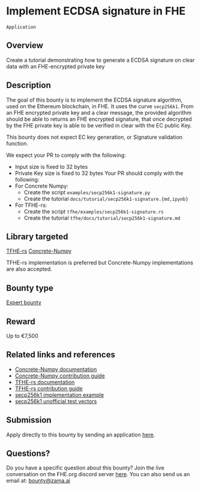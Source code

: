 # Implement ECDSA signature in FHE
`Application`

## Overview
Create a tutorial demonstrating how to generate a ECDSA signature on clear data with an FHE-encrypted private key

## Description

The goal of this bounty is to implement the ECDSA signature algorithm, used on the Ethereum blockchain, in FHE.
It uses the curve `secp256k1`. From an FHE encrypted private key and a clear message, the provided algorithm should
be able to returns an FHE encrypted signature, that once decrypted by the FHE private key is able to be verified
in clear with the EC public Key.

This bounty does not expect EC key generation, or Signature validation function.

We expect your PR to comply with the following:

* Input size is fixed to 32 bytes
* Private Key size is fixed to 32 bytes
Your PR should comply with the following:
* For Concrete Numpy:
  * Create the script `examples/secp256k1-signature.py`
  * Create the tutorial `docs/tutorial/secp256k1-signature.{md,ipynb}`
* For TFHE-rs:
  * Create the script `tfhe/examples/secp256k1-signature.rs`
  * Create the tutorial `tfhe/docs/tutorial/secp256k1-signature.md`

## Library targeted
[TFHE-rs](https://github.com/zama-ai/tfhe-rs)
[Concrete-Numpy](https://github.com/zama-ai/concrete-numpy)

TFHE-rs implementation is preferred but Concrete-Numpy implementations are also accepted.

## Bounty type
[Expert bounty](https://github.com/zama-ai/bounty-program#expert-bounties)

## Reward
Up to €7,500

## Related links and references
- [Concrete-Numpy documentation](https://docs.zama.ai/concrete-numpy)
- [Concrete-Numpy contribution guide](https://docs.zama.ai/concrete-numpy/developer/contributing)
- [TFHE-rs documentation](https://docs.zama.ai/tfhe-rs)
- [TFHE-rs contribution guide](https://docs.zama.ai/tfhe-rs/developers/contributing)
- [secp256k1 implementation example](https://github.com/bitcoin-core/secp256k1)
- [secp256k1 unofficial test vectors](https://chuckbatson.wordpress.com/2014/11/26/secp256k1-test-vectors)

## Submission
Apply directly to this bounty by sending an application [here](https://zama.ai/bounty-program-application).

## Questions?
Do you have a specific question about this bounty? Join the live conversation on the FHE.org discord server [here](https://discord.fhe.org). You can also send us an email at: bounty@zama.ai
